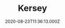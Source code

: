 ---
date: 2020-08-23T11:36:13.000Z
title: Kersey
latitude: 52.059417526606396
longitude: 0.9163821641734777
category: checkin
---